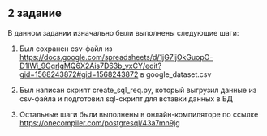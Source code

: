 
## 2 задание ##

В данном задании изначально были выполнены следующие шаги:

1) Был сохранен csv-файл из  https://docs.google.com/spreadsheets/d/1jG7ijOkGuopO-D1lWi_9GgrlgMQ6X2Ais7D63b_yxCY/edit?gid=1568243872#gid=1568243872 в google_dataset.csv

2) Был написан скрипт create_sql_req.py, который выгрузил данные из csv-файла и подготовил sql-скрипт для вставки данных в БД

3) Остальные шаги были выполнены в онлайн-компиляторе по ссылке https://onecompiler.com/postgresql/43a7mn9jg 